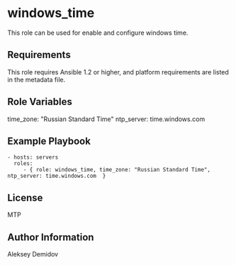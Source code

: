 windows_time
=========

This role can be used for enable and configure windows time.

Requirements
------------

This role requires Ansible 1.2 or higher, and platform requirements are listed in the metadata file.

Role Variables
--------------

time_zone: "Russian Standard Time"
ntp_server: time.windows.com

Example Playbook
----------------

    - hosts: servers
      roles:
         - { role: windows_time, time_zone: "Russian Standard Time", ntp_server: time.windows.com  }

License
-------

MTP

Author Information
------------------

Aleksey Demidov